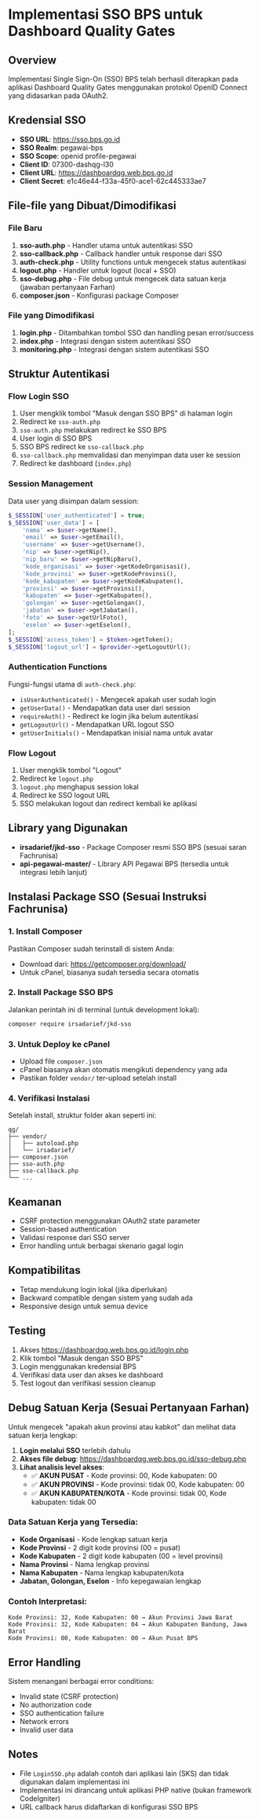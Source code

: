 # Implementasi SSO BPS untuk Dashboard Quality Gates

## Overview
Implementasi Single Sign-On (SSO) BPS telah berhasil diterapkan pada aplikasi Dashboard Quality Gates menggunakan protokol OpenID Connect yang didasarkan pada OAuth2.

## Kredensial SSO
- **SSO URL**: https://sso.bps.go.id
- **SSO Realm**: pegawai-bps
- **SSO Scope**: openid profile-pegawai
- **Client ID**: 07300-dashqg-l30
- **Client URL**: https://dashboardqg.web.bps.go.id
- **Client Secret**: e1c46e44-f33a-45f0-ace1-62c445333ae7

## File-file yang Dibuat/Dimodifikasi

### File Baru
1. **sso-auth.php** - Handler utama untuk autentikasi SSO
2. **sso-callback.php** - Callback handler untuk response dari SSO
3. **auth-check.php** - Utility functions untuk mengecek status autentikasi
4. **logout.php** - Handler untuk logout (local + SSO)
5. **sso-debug.php** - File debug untuk mengecek data satuan kerja (jawaban pertanyaan Farhan)
6. **composer.json** - Konfigurasi package Composer

### File yang Dimodifikasi
1. **login.php** - Ditambahkan tombol SSO dan handling pesan error/success
2. **index.php** - Integrasi dengan sistem autentikasi SSO
3. **monitoring.php** - Integrasi dengan sistem autentikasi SSO

## Struktur Autentikasi

### Flow Login SSO
1. User mengklik tombol "Masuk dengan SSO BPS" di halaman login
2. Redirect ke `sso-auth.php`
3. `sso-auth.php` melakukan redirect ke SSO BPS
4. User login di SSO BPS
5. SSO BPS redirect ke `sso-callback.php`
6. `sso-callback.php` memvalidasi dan menyimpan data user ke session
7. Redirect ke dashboard (`index.php`)

### Session Management
Data user yang disimpan dalam session:
```php
$_SESSION['user_authenticated'] = true;
$_SESSION['user_data'] = [
    'nama' => $user->getName(),
    'email' => $user->getEmail(),
    'username' => $user->getUsername(),
    'nip' => $user->getNip(),
    'nip_baru' => $user->getNipBaru(),
    'kode_organisasi' => $user->getKodeOrganisasi(),
    'kode_provinsi' => $user->getKodeProvinsi(),
    'kode_kabupaten' => $user->getKodeKabupaten(),
    'provinsi' => $user->getProvinsi(),
    'kabupaten' => $user->getKabupaten(),
    'golongan' => $user->getGolongan(),
    'jabatan' => $user->getJabatan(),
    'foto' => $user->getUrlFoto(),
    'eselon' => $user->getEselon(),
];
$_SESSION['access_token'] = $token->getToken();
$_SESSION['logout_url'] = $provider->getLogoutUrl();
```

### Authentication Functions
Fungsi-fungsi utama di `auth-check.php`:
- `isUserAuthenticated()` - Mengecek apakah user sudah login
- `getUserData()` - Mendapatkan data user dari session
- `requireAuth()` - Redirect ke login jika belum autentikasi
- `getLogoutUrl()` - Mendapatkan URL logout SSO
- `getUserInitials()` - Mendapatkan inisial nama untuk avatar

### Flow Logout
1. User mengklik tombol "Logout"
2. Redirect ke `logout.php`
3. `logout.php` menghapus session lokal
4. Redirect ke SSO logout URL
5. SSO melakukan logout dan redirect kembali ke aplikasi

## Library yang Digunakan
- **irsadarief/jkd-sso** - Package Composer resmi SSO BPS (sesuai saran Fachrunisa)
- **api-pegawai-master/** - Library API Pegawai BPS (tersedia untuk integrasi lebih lanjut)

## Instalasi Package SSO (Sesuai Instruksi Fachrunisa)

### 1. Install Composer
Pastikan Composer sudah terinstall di sistem Anda:
- Download dari: https://getcomposer.org/download/
- Untuk cPanel, biasanya sudah tersedia secara otomatis

### 2. Install Package SSO BPS
Jalankan perintah ini di terminal (untuk development lokal):
```bash
composer require irsadarief/jkd-sso
```

### 3. Untuk Deploy ke cPanel
- Upload file `composer.json` 
- cPanel biasanya akan otomatis mengikuti dependency yang ada
- Pastikan folder `vendor/` ter-upload setelah install

### 4. Verifikasi Instalasi
Setelah install, struktur folder akan seperti ini:
```
qg/
├── vendor/
│   ├── autoload.php
│   └── irsadarief/
├── composer.json
├── sso-auth.php
├── sso-callback.php
└── ...
```

## Keamanan
- CSRF protection menggunakan OAuth2 state parameter
- Session-based authentication
- Validasi response dari SSO server
- Error handling untuk berbagai skenario gagal login

## Kompatibilitas
- Tetap mendukung login lokal (jika diperlukan)
- Backward compatible dengan sistem yang sudah ada
- Responsive design untuk semua device

## Testing
1. Akses https://dashboardqg.web.bps.go.id/login.php
2. Klik tombol "Masuk dengan SSO BPS"
3. Login menggunakan kredensial BPS
4. Verifikasi data user dan akses ke dashboard
5. Test logout dan verifikasi session cleanup

## Debug Satuan Kerja (Sesuai Pertanyaan Farhan)
Untuk mengecek "apakah akun provinsi atau kabkot" dan melihat data satuan kerja lengkap:

1. **Login melalui SSO** terlebih dahulu
2. **Akses file debug**: https://dashboardqg.web.bps.go.id/sso-debug.php
3. **Lihat analisis level akses**:
   - ✅ **AKUN PUSAT** - Kode provinsi: 00, Kode kabupaten: 00
   - ✅ **AKUN PROVINSI** - Kode provinsi: tidak 00, Kode kabupaten: 00  
   - ✅ **AKUN KABUPATEN/KOTA** - Kode provinsi: tidak 00, Kode kabupaten: tidak 00

### Data Satuan Kerja yang Tersedia:
- **Kode Organisasi** - Kode lengkap satuan kerja
- **Kode Provinsi** - 2 digit kode provinsi (00 = pusat)
- **Kode Kabupaten** - 2 digit kode kabupaten (00 = level provinsi)
- **Nama Provinsi** - Nama lengkap provinsi
- **Nama Kabupaten** - Nama lengkap kabupaten/kota
- **Jabatan, Golongan, Eselon** - Info kepegawaian lengkap

### Contoh Interpretasi:
```
Kode Provinsi: 32, Kode Kabupaten: 00 → Akun Provinsi Jawa Barat
Kode Provinsi: 32, Kode Kabupaten: 04 → Akun Kabupaten Bandung, Jawa Barat  
Kode Provinsi: 00, Kode Kabupaten: 00 → Akun Pusat BPS
```

## Error Handling
Sistem menangani berbagai error conditions:
- Invalid state (CSRF protection)
- No authorization code
- SSO authentication failure
- Network errors
- Invalid user data

## Notes
- File `LoginSSO.php` adalah contoh dari aplikasi lain (SKS) dan tidak digunakan dalam implementasi ini
- Implementasi ini dirancang untuk aplikasi PHP native (bukan framework CodeIgniter)
- URL callback harus didaftarkan di konfigurasi SSO BPS 